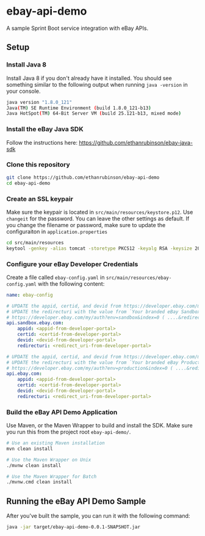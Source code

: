 # ebay-api-demo

A sample Sprint Boot service integration with eBay APIs.

## Setup

### Install Java 8

Install Java 8 if you don't already have it installed. You should see something similar to the following output when running `java -version` in your console.

```bash
java version "1.8.0_121"
Java(TM) SE Runtime Environment (build 1.8.0_121-b13)
Java HotSpot(TM) 64-Bit Server VM (build 25.121-b13, mixed mode)
```

### Install the eBay Java SDK

Follow the instructions here: https://github.com/ethanrubinson/ebay-java-sdk


### Clone this repository

```bash
git clone https://github.com/ethanrubinson/ebay-api-demo
cd ebay-api-demo
```

### Create an SSL keypair

Make sure the keypair is located in `src/main/resources/keystore.p12`. Use `changeit` for the password. You can leave the other settings as default. If you change the filename or password, make sure to update the configuraiton in `application.properties`

```bash
cd src/main/resources
keytool -genkey -alias tomcat -storetype PKCS12 -keyalg RSA -keysize 2048 -keystore keystore.p12 -validity 3650
```

### Configure your eBay Developer Credentials

Create a file called `ebay-config.yaml` in `src/main/resources/ebay-config.yaml` with the following content:

```yaml
name: ebay-config

# UPDATE the appid, certid, and devid from https://developer.ebay.com/my/keys
# UPDATE the redirecturi with the value from `Your branded eBay Sandbox Sign In (OAuth)`
# https://developer.ebay.com/my/auth?env=sandbox&index=0 ( ....&redirect_uri=<USE_THIS_VALUE>&scope=...)
api.sandbox.ebay.com:
    appid: <appid-from-developer-portal>
    certid: <certid-from-developer-portal>
    devid: <devid-from-developer-portal>
    redirecturi: <redirect_uri-from-developer-portal>

# UPDATE the appid, certid, and devid from https://developer.ebay.com/my/keys
# UPDATE the redirecturi with the value from `Your branded eBay Production Sign In (OAuth)`
# https://developer.ebay.com/my/auth?env=production&index=0 ( ....&redirect_uri=<USE_THIS_VALUE>&scope=...)
api.ebay.com:
    appid: <appid-from-developer-portal>
    certid: <certid-from-developer-portal>
    devid: <devid-from-developer-portal>
    redirecturi: <redirect_uri-from-developer-portal>
```

### Build the eBay API Demo Application

Use Maven, or the Maven Wrapper to build and install the SDK. Make sure you run this from the project root `ebay-api-demo/`.

```bash
# Use an existing Maven installation
mvn clean install

# Use the Maven Wrapper on Unix
./mvnw clean install

# Use the Maven Wrapper for Batch
./mvnw.cmd clean install
```

## Running the eBay API Demo Sample

After you've built the sample, you can run it with the following command:

```bash
java -jar target/ebay-api-demo-0.0.1-SNAPSHOT.jar
```

